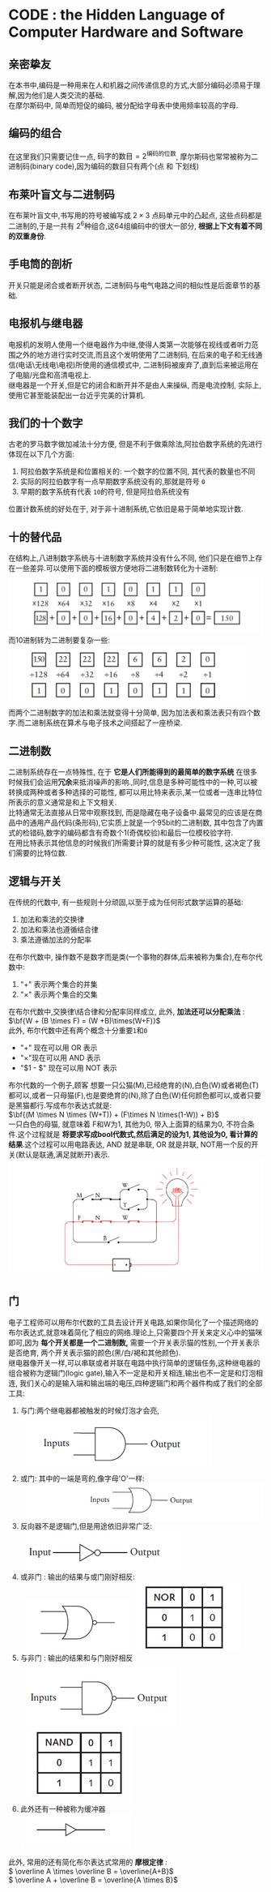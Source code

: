 # CODE : the Hidden Language of Computer Hardware and Software

## 亲密挚友
在本书中,编码是一种用来在人和机器之间传递信息的方式,大部分编码必须易于理解,因为他们是人类交流的基础.<br>
在摩尔斯码中, 简单而短促的编码, 被分配给字母表中使用频率较高的字母.
## 编码的组合
在这里我们只需要记住一点, $\text{码字的数目} = 2 ^{\text{编码的位数}}$, 摩尔斯码也常常被称为二进制码(binary code),因为编码的数目只有两个(点 和 下划线)

## 布莱叶盲文与二进制码
在布莱叶盲文中,书写用的符号被编写成 $2 \times 3$ 点码单元中的凸起点, 这些点码都是二进制的,于是一共有 $2^6$种组合,这64组编码中的很大一部分, __根据上下文有着不同的双重身份__.

## 手电筒的剖析
开关只能是闭合或者断开状态, 二进制码与电气电路之间的相似性是后面章节的基础.

## 电报机与继电器
电报机的发明人使用一个继电器作为中继,使得人类第一次能够在视线或者听力范围之外的地方进行实时交流,而且这个发明使用了二进制码, 在后来的电子和无线通信(电话\无线电\电视)所使用的通信模式中, 二进制码被废弃了,直到后来被运用在了电脑/光盘和高清电视上.<br>
继电器是一个开关,但是它的闭合和断开并不是由人来操纵, 而是电流控制, 实际上, 使用它甚至能装配出一台近乎完美的计算机.

## 我们的十个数字
古老的罗马数字做加减法十分方便, 但是不利于做乘除法,阿拉伯数字系统的先进行体现在以下几个方面:
1. 阿拉伯数字系统是和位置相关的: 一个数字的位置不同, 其代表的数量也不同
2. 实际的阿拉伯数字有一点早期数字系统没有的,那就是符号 `0`
3. 早期的数字系统有代表 `10`的符号, 但是阿拉伯系统没有

位置计数系统的好处在于, 对于非十进制系统,它依旧是易于简单地实现计数.

## 十的替代品
在结构上,八进制数字系统与十进制数字系统并没有什么不同, 他们只是在细节上存在一些差异.可以使用下面的模板很方便地将二进制数转化为十进制:<br>
![2 convert 10](figure/8.1.png)<br>
而10进制转为二进制要复杂一些:<br>
![10 convert 2](figure/8.2.png)<br>
而两个二进制数字的加法和乘法就变得十分简单, 因为加法表和乘法表只有四个数字.而二进制系统在算术与电子技术之间搭起了一座桥梁.

## 二进制数
二进制系统存在一点特殊性, 在于 __它是人们所能得到的最简单的数字系统__ 在很多时候我们会运用**冗余**来抵消噪声的影响.,同时,信息是多种可能性中的一种,可以被转换成两种或者多种选择的可能性, 都可以用比特来表示,某一位或者一连串比特位所表示的意义通常是和上下文相关.<br>
比特通常无法直接从日常中观察找到, 而是隐藏在电子设备中.最常见的应该是在商品中的通用产品代码(条形码),它实质上就是一个95bit的二进制数, 其中包含了内置式的检错码,数字的编码都含有奇数个1(奇偶校验)和最后一位模校验字符.<br>
在用比特表示其他信息的时候我们所需要计算的就是有多少种可能性, 这决定了我们需要的比特位数.

## 逻辑与开关
在传统的代数中, 有一些规则十分顽固,以至于成为任何形式数学运算的基础:
1. 加法和乘法的交换律
2. 加法和乘法也遵循结合律
3. 乘法遵循加法的分配率

在布尔代数中, 操作数不是数字而是类(一个事物的群体,后来被称为集合),在布尔代数中:
1. "$+$" 表示两个集合的并集
2. "$\times$" 表示两个集合的交集

在布尔代数中,交换律\结合律和分配率同样成立, 此外, **加法还可以分配乘法** :<br>
$\bf{W + (B \times F) = (W +B)\times(W+F)}$<br>
此外, 布尔代数中还有两个概念十分重要`1`和`0`

* "$+$" 现在可以用 OR 表示
* "$\times$"现在可以用 AND 表示
* "$1 - $" 现在可以用 NOT 表示

布尔代数的一个例子,顾客 想要一只公猫(M),已经绝育的(N),白色(W)或者褐色(T)都可以,或者一只母猫(F),也是要绝育的(N),除了白色(W)任何颜色都可以,或者只要是黑猫都行.写成布尔表达式就是:<br>
$\bf{(M \times N \times (W+T)) + (F\times N \times(1-W)) + B}$<br>
一只白色的母猫, 就意味着 F和W为1, 其他为0, 带入上面算的结果为0, 不符合条件.这个过程就是 **将要求写成bool代数式,然后满足的设为1, 其他设为0, 看计算的结果**.这个过程可以用电路表达, AND 就是串联, OR 就是并联, NOT用一个反的开关(默认是联通,满足就断开)表示.<br>
![circuit](figure/10.1.png)

## 门
电子工程师可以用布尔代数的工具去设计开关电路,如果你简化了一个描述网络的布尔表达式,就意味着简化了相应的网络.理论上,只需要四个开关来定义心中的猫咪即可,因为 __每个开关都是一个二进制数,__ 需要一个开关表示猫的性别,一个开关表示是否绝育, 两个开关表示猫的颜色(黑/白/褐和其他颜色).<br>
继电器像开关一样,可以串联或者并联在电路中执行简单的逻辑任务,这种继电器的组合被称为逻辑门(logic gate),输入不一定是和开关相连,输出也不一定是和灯泡相连, 我们关心的是输入端和输出端的电压,四种逻辑门和两个器件构成了我们的全部工具:
1. 与门:两个继电器都被触发的时候灯泡才会亮,<br>
![and gate](figure/11.1.png)
2. 或门: 其中的一端是弯的,像字母'O'一样:<br>
![or gate](figure/11.2.png)
3. 反向器不是逻辑门,但是用途依旧非常广泛:<br>
![inverter](figure/11.3.png)
4. 或非门 : 输出的结果与或门刚好相反:<br>
![NOR](figure/11.4.png) ![NOR](figure/11.5.png)
5. 与非门 : 输出的结果和与门刚好相反<br>
![NAND](figure/11.6.png) ![NAND](figure/11.7.png)
6. 此外还有一种被称为缓冲器<br>
![buffer](figure/11.8.png)

此外, 常用的还有简化布尔表达式常用的 **摩根定律** :<br>
$ \overline A \times \overline B = \overline{A+B}$ <br>
$ \overline A + \overline B = \overline{A \times B}$ <br>